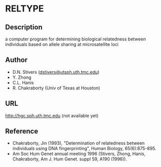 # RELTYPE

## Description
a computer program for determining biological relatedness between individuals based on allele sharing at microsatellite loci

## Author
* D.N. Stivers (dstivers@utsph.uth.tmc.edu)
* Y. Zhong
* C.L. Hanis
* R. Chakraborty (Univ of Texas at Houston)

## URL
http://hgc.sph.uth.tmc.edu (not available yet)

## Reference
* Chakraborty, Jin (1993), "Determination of relatedness between individuals using DNA fingerprinting", Human Biology, 65(6):875-895.
* Am Soc Hum Genet annual meeting 1996 (Stivers, Zhong, Hanis, Chakraborty, Am J. Hum Genet. suppl 59, A190 (1996)).